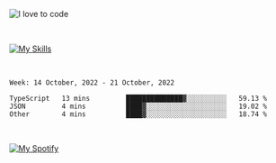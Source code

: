 ![I love to code](https://capsule-render.vercel.app/api?height=250&type=waving&color=gradient&customColorList=14&section=header&text=%F0%9F%92%80%20%F0%9F%96%A4%20%F0%9F%92%BB&fontSize=34&fontColor=fff&animation=fadeIn&fontAlignY=40)

<br>

[![My Skills](https://skillicons.dev/icons?i=html,css,js,ts,dart,react,vue,astro,nextjs,nuxtjs,svelte,remix,gatsby,flutter,jest,sass,styledcomponents,tailwind,materialui,nodejs,graphql,git,netlify,ai,figma)](https://skillicons.dev)

<br>


<!--START_SECTION:waka-->
```text
Week: 14 October, 2022 - 21 October, 2022

TypeScript   13 mins         ██████████████▓░░░░░░░░░░   59.13 % 
JSON         4 mins          ████▓░░░░░░░░░░░░░░░░░░░░   19.02 % 
Other        4 mins          ████▓░░░░░░░░░░░░░░░░░░░░   18.74 % 
```
<!--END_SECTION:waka-->


<br>

[![My Spotify](https://spotify-github-profile.vercel.app/api/view?uid=dmblakedesign&cover_image=true&theme=default&bar_color=53b14f&bar_color_cover=false)](https://github.com/kittinan/spotify-github-profile)

